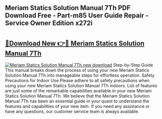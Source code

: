 ## Meriam Statics Solution Manual 7Th PDF Download Free - Part-m85 User Guide Repair - Service Owner Edition x272i

# <h2><a href="http://bc4688.oget.top/?id=Meriam+Statics+Solution+Manual+7Th">🔗Download New 👉🔴 Meriam Statics Solution Manual 7Th</a></h2>

[![Meriam Statics Solution Manual 7Th new download](https://i.imgur.com/5g1atiW.png)](http://bc4688.oget.top/?id=Meriam+Statics+Solution+Manual+7Th)
Step-by-Step Guide This manual breaks down the process of using your new Meriam Statics Solution Manual 7Th into manageable steps for effortless operation. Safety Precautions for Indoor Use Please adhere to all safety precautions when using your new Meriam Statics Solution Manual 7Th indoors. List of features are just some of the remarkable capabilities available in your new Meriam Statics Solution Manual 7Th. We believe that the Meriam Statics Solution Manual 7Th has been an essential guide in your quest to understand the features and capabilities of your new item. If you need any assistance or have any questions, our customer service team is always available.
